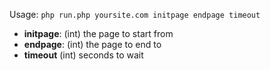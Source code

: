 Usage: `php run.php yoursite.com initpage endpage timeout`

* **initpage**: (int) the page to start from
* **endpage**: (int) the page to end to
* **timeout** (int) seconds to wait